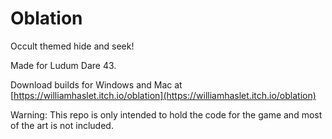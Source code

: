 # Oblation

Occult themed hide and seek!

Made for Ludum Dare 43.

Download builds for Windows and Mac at [https://williamhaslet.itch.io/oblation](https://williamhaslet.itch.io/oblation)

Warning: This repo is only intended to hold the code for the game and most of the art is not included.
